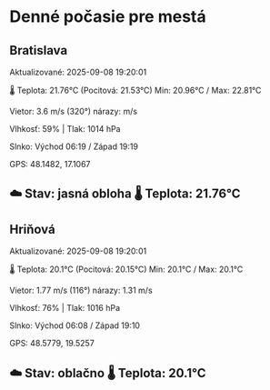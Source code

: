 ﻿# Denné počasie pre mestá

## Bratislava
Aktualizované: 2025-09-08 19:20:01

🌡️ Teplota: 21.76°C 
(Pocitová: 21.53°C)
Min: 20.96°C / Max: 22.81°C

Vietor: 3.6 m/s    (320°) 
nárazy:  m/s

Vlhkosť: 59% | Tlak: 1014 hPa

Slnko: Východ 06:19 / Západ 19:19

GPS: 48.1482, 17.1067

☁️ Stav: jasná obloha        🌡️ Teplota: 21.76°C
---

## Hriňová
Aktualizované: 2025-09-08 19:20:01

🌡️ Teplota: 20.1°C 
(Pocitová: 20.15°C)
Min: 20.1°C / Max: 20.1°C

Vietor: 1.77 m/s (116°)
nárazy: 1.31 m/s

Vlhkosť: 76% | Tlak: 1016 hPa

Slnko: Východ 06:08 / Západ 19:10

GPS: 48.5779, 19.5257

☁️ Stav: oblačno        🌡️ Teplota: 20.1°C
---
